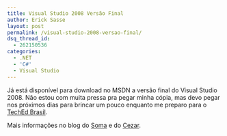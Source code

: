 ```yaml
---
title: Visual Studio 2008 Versão Final
author: Erick Sasse
layout: post
permalink: /visual-studio-2008-versao-final/
dsq_thread_id:
  - 262150536
categories:
  - .NET
  - 'C#'
  - Visual Studio
---
```

Já está disponível para download no MSDN a versão final do Visual Studio 2008. Não estou com muita pressa pra pegar minha cópia, mas devo pegar nos próximos dias para brincar um pouco enquanto me preparo para o [TechEd Brasil][1].

Mais informações no blog do [Soma][2] e do [Cezar][3].

 [1]: http://www.techedbrasil.com.br/
 [2]: http://blogs.msdn.com/somasegar/archive/2007/11/19/visual-studio-2008-and-net-framework-3-5-shipped.aspx
 [3]: http://blogs.msdn.com/cguimar/archive/2007/11/19/visual-studio-2008-e-net-framework-3-5-rtm-vers-o-final.aspx